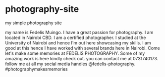# photography-site
my simple photography site

my name is Fedelis Muingo. I have a great passion for photography.
I am located in Nairobi CBD.
I am a certified photographer. I studied at the University of Nairobi and hence I'm out here showcasing my skills.
I am good at this hence I have worked with several brands here in Nairobi.
Come let's make some memories at FEDELIS PHOTOGRAPHY.
Some of my amazing work is here kindly check out.
you can contact me at 0731740173.
follow me at all my social media handles @fedelis-photography.
#photographymakesmemories
